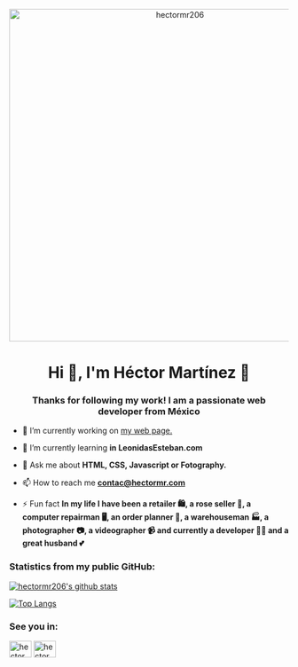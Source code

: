 <p align="center"> <a href="https://hectormr.com" target="_blank"> <img src="https://user-images.githubusercontent.com/45437401/98069393-40d09700-1e24-11eb-98a0-22b087620338.png" alt="hectormr206" width="600"/> </a> </p>

<h1 align="center">Hi 👋, I'm Héctor Martínez 🚀</h1>
<h3 align="center">Thanks for following my work! I am a passionate web developer from México</h3>

- 🔭 I’m currently working on [my web page.](https://hectormr.com)

- 🌱 I’m currently learning **in LeonidasEsteban.com**

- 💬 Ask me about **HTML, CSS, Javascript or Fotography.**

- 📫 How to reach me **contac@hectormr.com**

- ⚡ Fun fact **In my life I have been a retailer 🛍️, a rose seller 🌹, a computer repairman 🖥️, an order planner 📅, a warehouseman 🏭, a photographer 📷, a videographer 📹 and currently a developer 👨‍💻 and a great husband 💕**

<h3 align="left">Statistics from my public GitHub:</h3>

[![hectormr206's github stats](https://github-readme-stats.vercel.app/api?username=hectormr206&show_icons=true)](https://github.com/anuraghazra/github-readme-stats)

[![Top Langs](https://github-readme-stats.vercel.app/api/top-langs/?username=hectormr206&layout=compact)](https://github.com/anuraghazra/github-readme-stats)

<h3 align="left">See you in:</h3>
<p align="left">
<a href="https://twitter.com/hectormr206" target="blank"><img align="center" src="https://cdn.jsdelivr.net/npm/simple-icons@3.0.1/icons/twitter.svg" alt="hectormr206" height="30" width="40" /></a>
<a href="https://linkedin.com/in/hectormr206" target="blank"><img align="center" src="https://cdn.jsdelivr.net/npm/simple-icons@3.0.1/icons/linkedin.svg" alt="hectormr206" height="30" width="40" /></a>
</p>
